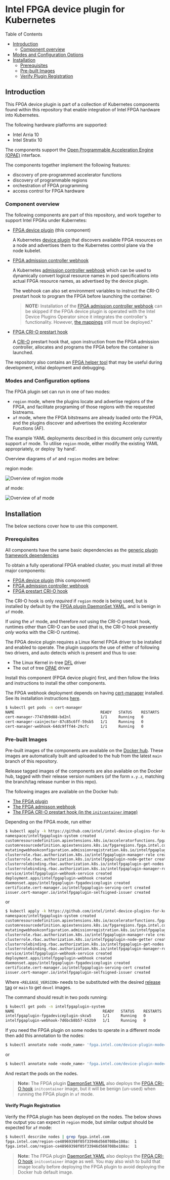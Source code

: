 # Intel FPGA device plugin for Kubernetes

Table of Contents

* [Introduction](#introduction)
    * [Component overview](#component-overview)
* [Modes and Configuration Options](#modes-and-configuration-options)
* [Installation](#installation)
    * [Prerequisites](#prerequisites)
    * [Pre-built Images](#pre-built-images)
    * [Verify Plugin Registration](#verify-plugin-registration)

## Introduction

This FPGA device plugin is part of a collection of Kubernetes components found within this
repository that enable integration of Intel FPGA hardware into Kubernetes.

The following hardware platforms are supported:

- Intel Arria 10
- Intel Stratix 10

The components support the [Open Programmable Acceleration Engine (OPAE)](https://opae.github.io/latest/index.html)
interface.

The components together implement the following features:

- discovery of pre-programmed accelerator functions
- discovery of programmable regions
- orchestration of FPGA programming
- access control for FPGA hardware

### Component overview

The following components are part of this repository, and work together to support Intel FPGAs under
Kubernetes:

-   [FPGA device plugin](README.md) (this component)

    A Kubernetes [device plugin](https://kubernetes.io/docs/concepts/extend-kubernetes/compute-storage-net/device-plugins/)
    that discovers available FPGA resources on a node and advertises them to the Kubernetes control plane
    via the node kubelet.

-   [FPGA admission controller webhook](../fpga_admissionwebhook/README.md)

    A Kubernetes [admission controller webhook](https://kubernetes.io/docs/reference/access-authn-authz/extensible-admission-controllers/)
    which can be used to dynamically convert logical resource names in pod specifications into actual FPGA
    resource names, as advertised by the device plugin.

    The webhook can also set environment variables to instruct the CRI-O prestart hook to program the FPGA
    before launching the container.

    > **NOTE:** Installation of the [FPGA admission controller webhook](../fpga_admissionwebhook/README.md) can be skipped if the
    > FPGA device plugin is operated with the Intel Device Plugins Operator
    > since it integrates the controller's functionality.
    > However, [the mappings](../fpga_admissionwebhook/README.md#mappings-deployment) still must be deployed."

-   [FPGA CRI-O prestart hook](../fpga_crihook/README.md)

    A [CRI-O](https://github.com/cri-o/cri-o) prestart hook that, upon instruction from the FPGA admission
    controller, allocates and programs the FPGA before the container is launched.

The repository also contains an [FPGA helper tool](../fpga_tool/README.md) that may be useful during
development, initial deployment and debugging.

### Modes and Configuration options

The FPGA plugin set can run in one of two modes:

- `region` mode, where the plugins locate and advertise
  regions of the FPGA, and facilitate programing of those regions with the
  requested bistreams.
- `af` mode, where the FPGA bitstreams are already loaded
  onto the FPGA, and the plugins discover and advertises the existing
  Accelerator Functions (AF).

The example YAML deployments described in this document only currently support
`af` mode. To utilise `region` mode, either modify the existing YAML appropriately,
or deploy 'by hand'.

Overview diagrams of `af` and `region` modes are below:

region mode:

![Overview of `region` mode](pictures/FPGA-region.png)

af mode:

![Overview of `af` mode](pictures/FPGA-af.png)

## Installation

The below sections cover how to use this component.

### Prerequisites

All components have the same basic dependencies as the
[generic plugin framework dependencies](../../README.md#about)

To obtain a fully operational FPGA enabled cluster, you must install all three
major components:

-   [FPGA device plugin](README.md) (this component)
-   [FPGA admission controller webhook](../fpga_admissionwebhook/README.md)
-   [FPGA prestart CRI-O hook](../fpga_crihook/README.md)

The CRI-O hook is only *required* if `region` mode is being used, but is installed by default by the
[FPGA plugin DaemonSet YAML](/deployments/fpga_plugin/base/intel-fpga-plugin-daemonset.yaml), and is benign
in `af` mode.

If using the `af` mode, and therefore *not* using the
CRI-O prestart hook, runtimes other than CRI-O can be used (that is, the CRI-O hook presently
*only* works with the CRI-O runtime).

The FPGA device plugin requires a Linux Kernel FPGA driver to be installed and enabled to
operate. The plugin supports the use of either of following two drivers, and auto detects
which is present and thus to use:

- The Linux Kernel in-tree [DFL](https://www.kernel.org/doc/html/latest/fpga/dfl.html) driver
- The out of tree [OPAE](https://opae.github.io/latest/docs/drv_arch/drv_arch.html) driver

Install this component (FPGA device plugin) first, and then follow the links
and instructions to install the other components.

The FPGA webhook deployment depends on having [cert-manager](https://cert-manager.io/)
installed. See its installation instructions [here](https://cert-manager.io/docs/installation/kubectl/).

```bash
$ kubectl get pods -n cert-manager
NAME                                      READY   STATUS    RESTARTS   AGE
cert-manager-7747db9d88-bd2nl             1/1     Running   0          1m
cert-manager-cainjector-87c85c6ff-59sb5   1/1     Running   0          1m
cert-manager-webhook-64dc9fff44-29cfc     1/1     Running   0          1m

```

### Pre-built Images

Pre-built images of the components are available on the [Docker hub](https://hub.docker.com/u/intel).
These images are automatically built and uploaded to the hub from the latest `main` branch of
this repository.

Release tagged images of the components are also available on the Docker hub, tagged with their
release version numbers (of the form `x.y.z`, matching the branch/tag release number in this repo).

The following images are available on the Docker hub:

- [The FPGA plugin](https://hub.docker.com/r/intel/intel-fpga-plugin)
- [The FPGA admisson webhook](https://hub.docker.com/r/intel/intel-fpga-admissionwebhook)
- [The FPGA CRI-O prestart hook (in the `initcontainer` image)](https://hub.docker.com/r/intel/intel-fpga-initcontainer)

Depending on the FPGA mode, run either
```bash
$ kubectl apply -k https://github.com/intel/intel-device-plugins-for-kubernetes/deployments/fpga_plugin/overlays/af?ref=<RELEASE_VERSION>
namespace/intelfpgaplugin-system created
customresourcedefinition.apiextensions.k8s.io/acceleratorfunctions.fpga.intel.com created
customresourcedefinition.apiextensions.k8s.io/fpgaregions.fpga.intel.com created
mutatingwebhookconfiguration.admissionregistration.k8s.io/intelfpgaplugin-mutating-webhook-configuration created
clusterrole.rbac.authorization.k8s.io/intelfpgaplugin-manager-role created
clusterrole.rbac.authorization.k8s.io/intelfpgaplugin-node-getter created
clusterrolebinding.rbac.authorization.k8s.io/intelfpgaplugin-get-nodes created
clusterrolebinding.rbac.authorization.k8s.io/intelfpgaplugin-manager-rolebinding created
service/intelfpgaplugin-webhook-service created
deployment.apps/intelfpgaplugin-webhook created
daemonset.apps/intelfpgaplugin-fpgadeviceplugin created
certificate.cert-manager.io/intelfpgaplugin-serving-cert created
issuer.cert-manager.io/intelfpgaplugin-selfsigned-issuer created
```
or
```bash
$ kubectl apply -k https://github.com/intel/intel-device-plugins-for-kubernetes/deployments/fpga_plugin/overlays/region?ref=<RELEASE_VERSION>
namespace/intelfpgaplugin-system created
customresourcedefinition.apiextensions.k8s.io/acceleratorfunctions.fpga.intel.com created
customresourcedefinition.apiextensions.k8s.io/fpgaregions.fpga.intel.com created
mutatingwebhookconfiguration.admissionregistration.k8s.io/intelfpgaplugin-mutating-webhook-configuration created
clusterrole.rbac.authorization.k8s.io/intelfpgaplugin-manager-role created
clusterrole.rbac.authorization.k8s.io/intelfpgaplugin-node-getter created
clusterrolebinding.rbac.authorization.k8s.io/intelfpgaplugin-get-nodes created
clusterrolebinding.rbac.authorization.k8s.io/intelfpgaplugin-manager-rolebinding created
service/intelfpgaplugin-webhook-service created
deployment.apps/intelfpgaplugin-webhook created
daemonset.apps/intelfpgaplugin-fpgadeviceplugin created
certificate.cert-manager.io/intelfpgaplugin-serving-cert created
issuer.cert-manager.io/intelfpgaplugin-selfsigned-issuer created
```

Where `<RELEASE_VERSION>` needs to be substituted with the desired [release tag](https://github.com/intel/intel-device-plugins-for-kubernetes/tags) or `main` to get `devel` images.

The command should result in two pods running:
```bash
$ kubectl get pods -n intelfpgaplugin-system
NAME                                       READY   STATUS    RESTARTS   AGE
intelfpgaplugin-fpgadeviceplugin-skcw5     1/1     Running   0          57s
intelfpgaplugin-webhook-7d6bcb8b57-k52b9   1/1     Running   0          57s
```

If you need the FPGA plugin on some nodes to operate in a different mode then add this
annotation to the nodes:

```bash
$ kubectl annotate node <node_name> 'fpga.intel.com/device-plugin-mode=region'
```
or
```bash
$ kubectl annotate node <node_name> 'fpga.intel.com/device-plugin-mode=af'
```
And restart the pods on the nodes.

> **Note:** The FPGA plugin [DaemonSet YAML](/deployments/fpga_plugin/base/intel-fpga-plugin-daemonset.yaml)
> also deploys the [FPGA CRI-O hook](../fpga_crihook/README.md) `initcontainer` image, but it will be
> benign (un-used) when running the FPGA plugin in `af` mode.

#### Verify Plugin Registration

Verify the FPGA plugin has been deployed on the nodes. The below shows the output
you can expect in `region` mode, but similar output should be expected for `af`
mode:

```bash
$ kubectl describe nodes | grep fpga.intel.com
fpga.intel.com/region-ce48969398f05f33946d560708be108a:  1
fpga.intel.com/region-ce48969398f05f33946d560708be108a:  1
```

> **Note:** The FPGA plugin [DaemonSet YAML](/deployments/fpga_plugin/fpga_plugin.yaml)
> also deploys the [FPGA CRI-O hook](../fpga_crihook/README.md) `initcontainer` image as well. You may
> also wish to build that image locally before deploying the FPGA plugin to avoid deploying
> the Docker hub default image.
